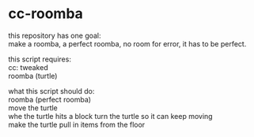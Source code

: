 # cc-roomba
this repository has one goal: <br>
make a roomba, a perfect roomba, no room for error, it has to be perfect. <br>

this script requires: <br>
cc: tweaked <br>
roomba (turtle) <br>

what this script should do: <br>
roomba (perfect roomba) <br>
move the turtle <br>
whe the turtle hits a block turn the turtle so it can keep moving <br>
make the turtle pull in items from the floor
